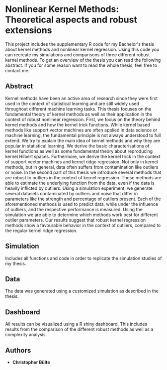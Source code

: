 # Nonlinear Kernel Methods: Theoretical aspects and robust extensions

This project includes the supplementary R code for my Bachelor's thesis about kernel methods and nonlinear kernel regression. Using this code you can recreate my simulations and comparisons of three different robust kernel methods. To get an overview of the thesis you can read the following abstract. If you for some reason want to read the whole thesis, feel free to contact me.
## Abstract

Kernel methods have been an active area of research since they were first used in the context of statistical learning and are still widely used throughout different machine learning tasks. This thesis focuses on the fundamental theory of kernel methods as well as their application in the context of robust nonlinear regression. First, we focus on the theory behind kernel methods and how the kernel trick functions. While kernel based methods like support vector machines are often applied in data science or machine learning, the fundamental principle is not always understood to full extend. We try to explain the main idea of kernel methods and why they are popular in statistical learning. We derive the basic characterisations of kernel functions as well as some fundamental theory about reproducing kernel Hilbert spaces. Furthermore, we derive the kernel trick in the context of support vector machines and kernel ridge regression.
Not only in kernel methods, but in general, data often suffers from contamination like outliers or noise. In the second part of this thesis we introduce several methods that are robust to outliers in the context of kernel regression. These methods are able to estimate the underlying function from the data, even if the data is heavily inflicted by outliers. Using a simulation experiment, we generate several datasets contaminated by outliers and noise that differ in parameters like the strength and percentage of outliers present. Each of the aforementioned methods is used to predict data, while under the influence of outliers, and the respective performance is measured. Using the simulation we are able to determine which methods work best for different outlier parameters. Our results suggest that robust kernel regression methods show a favourable behavior in the context of outliers, compared to the regular kernel ridge regression.

## Simulation

Includes all functions and code in order to replicate the simulation studies of my thesis.

## Data

The data was generated using a customized simulation as described in the thesis.

## Dashboard

All results can be visualized using a R shiny dashboard. This includes results from the comparison of the different robust methods as well as a complexity analysis.



## Authors

* **Christopher Bülte**
